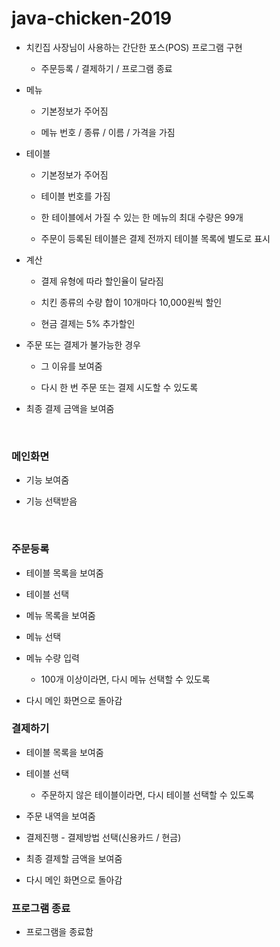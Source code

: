 # java-chicken-2019

- 치킨집 사장님이 사용하는 간단한 포스(POS) 프로그램 구현

  - 주문등록 / 결제하기 / 프로그램 종료
  
- 메뉴

  - 기본정보가 주어짐
  
  - 메뉴 번호 / 종류 / 이름 / 가격을 가짐
  
- 테이블

  - 기본정보가 주어짐
  
  - 테이블 번호를 가짐
    
  - 한 테이블에서 가질 수 있는 한 메뉴의 최대 수량은 99개
  
  - 주문이 등록된 테이블은 결제 전까지 테이블 목록에 별도로 표시
  
- 계산

  - 결제 유형에 따라 할인율이 달라짐
  
  - 치킨 종류의 수량 합이 10개마다 10,000원씩 할인
  
  - 현금 결제는 5% 추가할인
  
- 주문 또는 결제가 불가능한 경우

  - 그 이유를 보여줌
  
  - 다시 한 번 주문 또는 결제 시도할 수 있도록
  
- 최종 결제 금액을 보여줌

<br>

### 메인화면

- 기능 보여줌

- 기능 선택받음
 
<br>

### 주문등록

- 테이블 목록을 보여줌

- 테이블 선택

- 메뉴 목록을 보여줌

- 메뉴 선택

- 메뉴 수량 입력

  - 100개 이상이라면, 다시 메뉴 선택할 수 있도록

- 다시 메인 화면으로 돌아감

### 결제하기

- 테이블 목록을 보여줌

- 테이블 선택

  - 주문하지 않은 테이블이라면, 다시 테이블 선택할 수 있도록
  
- 주문 내역을 보여줌

- 결제진행 - 결제방법 선택(신용카드 / 현금)

- 최종 결제할 금액을 보여줌

- 다시 메인 화면으로 돌아감

### 프로그램 종료

- 프로그램을 종료함